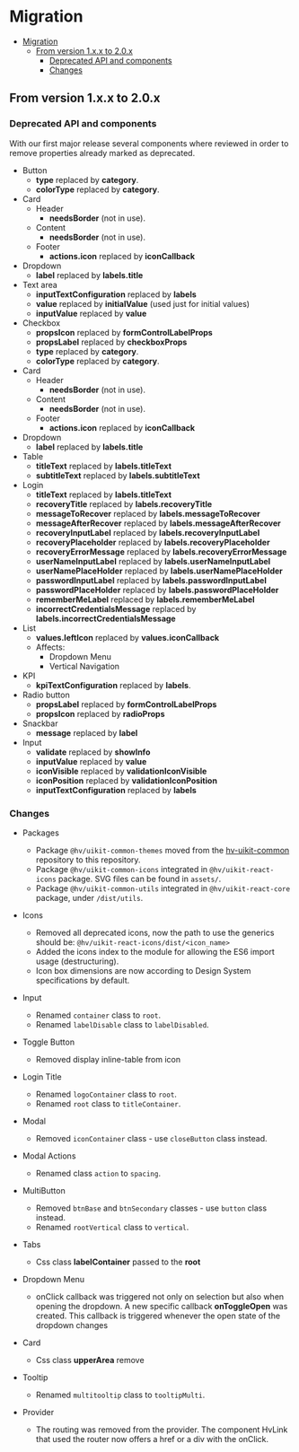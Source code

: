 # Migration

- [Migration](#migration)
  - [From version 1.x.x to 2.0.x](#from-version-1xx-to-20x)
    - [Deprecated API and components](#deprecated-api-and-components)
    - [Changes](#changes)

## From version 1.x.x to 2.0.x

### Deprecated API and components

With our first major release several components where reviewed in order to remove properties already marked as deprecated.

- Button
  - **type** replaced by **category**.
  - **colorType** replaced by **category**.
- Card
  - Header
    - **needsBorder** (not in use).
  - Content
    - **needsBorder** (not in use).
  - Footer
    - **actions.icon** replaced by **iconCallback**
- Dropdown
  - **label** replaced by **labels.title**
- Text area
  - **inputTextConfiguration** replaced by **labels**
  - **value** replaced by **initialValue** (used just for initial values)
  - **inputValue** replaced by **value**
- Checkbox
  - **propsIcon** replaced by **formControlLabelProps**
  - **propsLabel** replaced by **checkboxProps**
  - **type** replaced by **category**.
  - **colorType** replaced by **category**.
- Card
  - Header
    - **needsBorder** (not in use).
  - Content
    - **needsBorder** (not in use).
  - Footer
    - **actions.icon** replaced by **iconCallback**
- Dropdown
  - **label** replaced by **labels.title**
- Table
  - **titleText** replaced by **labels.titleText**
  - **subtitleText** replaced by **labels.subtitleText**
- Login
  - **titleText** replaced by **labels.titleText**
  - **recoveryTitle** replaced by **labels.recoveryTitle**
  - **messageToRecover** replaced by **labels.messageToRecover**
  - **messageAfterRecover** replaced by **labels.messageAfterRecover**
  - **recoveryInputLabel** replaced by **labels.recoveryInputLabel**
  - **recoveryPlaceholder** replaced by **labels.recoveryPlaceholder**
  - **recoveryErrorMessage** replaced by **labels.recoveryErrorMessage**
  - **userNameInputLabel** replaced by **labels.userNameInputLabel**
  - **userNamePlaceHolder** replaced by **labels.userNamePlaceHolder**
  - **passwordInputLabel** replaced by **labels.passwordInputLabel**
  - **passwordPlaceHolder** replaced by **labels.passwordPlaceHolder**
  - **rememberMeLabel** replaced by **labels.rememberMeLabel**
  - **incorrectCredentialsMessage** replaced by **labels.incorrectCredentialsMessage**
- List
  - **values.leftIcon** replaced by **values.iconCallback**
  - Affects:
    - Dropdown Menu
    - Vertical Navigation
- KPI
  - **kpiTextConfiguration** replaced by **labels**.
- Radio button
  - **propsLabel** replaced by **formControlLabelProps**
  - **propsIcon** replaced by **radioProps**
- Snackbar
  - **message** replaced by **label**
- Input
  - **validate** replaced by **showInfo**
  - **inputValue** replaced by **value**
  - **iconVisible** replaced by **validationIconVisible**
  - **iconPosition** replaced by **validationIconPosition**
  - **inputTextConfiguration** replaced by **labels**

### Changes

- Packages

  - Package `@hv/uikit-common-themes` moved from the [hv-uikit-common](https://github.com/pentaho/hv-uikit-common) repository to this repository.
  - Package `@hv/uikit-common-icons` integrated in `@hv/uikit-react-icons` package. SVG files can be found in `assets/`.
  - Package `@hv/uikit-common-utils` integrated in `@hv/uikit-react-core` package, under `/dist/utils`.

- Icons
  - Removed all deprecated icons, now the path to use the generics should be: `@hv/uikit-react-icons/dist/<icon_name>`
  - Added the icons index to the module for allowing the ES6 import usage (destructuring).
  - Icon box dimensions are now according to Design System specifications by default.
- Input
  - Renamed `container` class to `root`.
  - Renamed `labelDisable` class to `labelDisabled`.
- Toggle Button
  - Removed display inline-table from icon
- Login Title
  - Renamed `logoContainer` class to `root`.
  - Renamed `root` class to `titleContainer`.
- Modal
  - Removed `iconContainer` class - use `closeButton` class instead.
- Modal Actions
  - Renamed class `action` to `spacing`.
- MultiButton
  - Removed `btnBase` and `btnSecondary` classes - use `button` class instead.
  - Renamed `rootVertical` class to `vertical`.
- Tabs
  - Css class **labelContainer** passed to the **root**
- Dropdown Menu
  - onClick callback was triggered not only on selection but also when opening the dropdown. A new specific callback **onToggleOpen** was created.
    This callback is triggered whenever the open state of the dropdown changes
- Card
  - Css class **upperArea** remove
- Tooltip
  - Renamed `multitooltip` class to `tooltipMulti`.
- Provider
  - The routing was removed from the provider. The component HvLink that used the router now offers a href or a div with the onClick.
